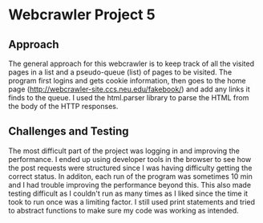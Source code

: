 # Webcrawler Project 5

## Approach
The general approach for this webcrawler is to keep track of all the visited pages in a list and a pseudo-queue (list) of pages to be visited. The program first logins and gets cookie information, then goes to the home page (http://webcrawler-site.ccs.neu.edu/fakebook/) and add any links it finds to the queue. I used the html.parser library to parse the HTML from the body of the HTTP responses. 

## Challenges and Testing
The most difficult part of the project was logging in and improving the performance. I ended up using developer tools in the browser to see how the post requests were structured since I was having difficulty getting the correct status. In additon, each run of the program was sometimes 10 min and I had trouble improving the performance beyond this. This also made testing difficult as I couldn't run as many times as I liked since the time it took to run once was a limiting factor. I still used print statements and tried to abstract functions to make sure my code was working as intended.
